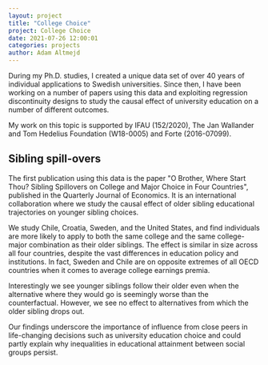 ```yaml
---
layout: project
title: "College Choice"
project: College Choice
date: 2021-07-26 12:00:01
categories: projects
author: Adam Altmejd
---
```


During my Ph.D. studies, I created a unique data set of over 40 years of individual applications to Swedish universities. Since then, I have been working on a number of papers using this data and exploiting regression discontinuity designs to study the causal effect of university education on a number of different outcomes.

My work on this topic is supported by IFAU (152/2020), The Jan Wallander and Tom Hedelius Foundation (W18-0005) and Forte (2016-07099).

## Sibling spill-overs

The first publication using this data is the paper "O Brother, Where Start Thou? Sibling Spillovers on College and Major Choice in Four Countries", published in the Quarterly Journal of Economics. It is an international collaboration where we study the causal effect of older sibling educational trajectories on younger sibling choices.

We study Chile, Croatia, Sweden, and the United States, and find individuals are more likely to apply to both the same college and the same college-major combination as their older siblings. The effect is similar in size across all four countries, despite the vast differences in education policy and institutions. In fact, Sweden and Chile are on opposite extremes of all OECD countries when it comes to average college earnings premia.

Interestingly we see younger siblings follow their older even when the alternative where they would go is seemingly worse than the counterfactual. However, we see no effect to alternatives from which the older sibling drops out.

Our findings underscore the importance of influence from close peers in life-changing decisions such as university education choice and could partly explain why inequalities in educational attainment between social groups persist.

